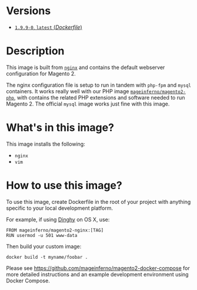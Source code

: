 # Versions

- [`1.9.9-0`, `latest` (_Dockerfile_)](https://github.com/mageinferno/docker-magento2-nginx/tree/1.9.9-0/Dockerfile)

# Description

This image is built from [`nginx`](https://hub.docker.com/_/nginx/) and contains the default webserver configuration for Magento 2.

The nginx configuration file is setup to run in tandem with `php-fpm` and `mysql` containers. It works really well with our PHP image [`mageinferno/magento2-php`](https://hub.docker.com/r/mageinferno/magento2-php), with contains the related PHP extensions and software needed to run Magento 2. The official `mysql` image works just fine with this image.

# What's in this image?

This image installs the following:

- `nginx`
- `vim`

# How to use this image?

To use this image, create Dockerfile in the root of your project with anything specific to your local development platform.

For example, if using [Dinghy](https://github.com/codekitchen/dinghy) on OS X, use:

```
FROM mageinferno/magento2-nginx:[TAG]
RUN usermod -u 501 www-data
```

Then build your custom image:

```
docker build -t myname/foobar .
```

Please see <a href="https://github.com/mageinferno/magento2-docker-compose" target="_blank">https://github.com/mageinferno/magento2-docker-compose</a> for more detailed instructions and an example development environment using Docker Compose.
